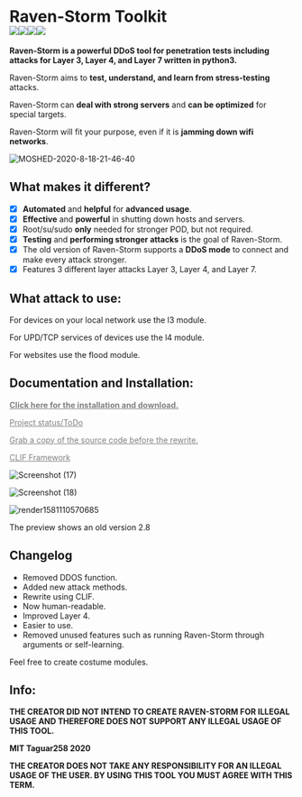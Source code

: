 # Raven-Storm Toolkit<br><img src="https://img.shields.io/badge/Language-Python3-blue"><img src="https://img.shields.io/badge/Status-Beta-orange"><img src="https://img.shields.io/badge/Version-3.1.5-red"><img src="https://img.shields.io/badge/Licence-MIT-yellowgreen"><!-- <a href="https://twitter.com/intent/tweet?text=Raven-Storm%20is%20a%20powerful%20DDoS%20tool%20for%20penetration%20tests%20including%20attacks%20for%20Layer%203,%20Layer%204,%20and%20Layer%207%20written%20in%20python3.&url=https://github.com/Taguar258/Raven-Storm/&via=Taguar258&hashtags=python,ddos,hacking"><img src="https://img.shields.io/twitter/url/http/shields.io.svg?style=social"></a>-->
**Raven-Storm is a powerful DDoS tool for penetration tests including attacks for Layer 3, Layer 4, and Layer 7 written in python3.**

Raven-Storm aims to **test, understand, and learn from stress-testing** attacks.

Raven-Storm can **deal with strong servers** and **can be optimized** for special targets.

Raven-Storm will fit your purpose, even if it is **jamming down wifi networks**.

<!--<img align="center" style="center" src="https://user-images.githubusercontent.com/36562445/56987982-34b0ad00-6b8f-11e9-8c2f-9182a9fcd4f9.gif" />-->
<!--Preview shows an old version 2.8-->
![MOSHED-2020-8-18-21-46-40](https://user-images.githubusercontent.com/36562445/90558504-77d7ca80-e19c-11ea-9dd5-6ba902934866.gif)

## What makes it different?

- [x] **Automated** and **helpful** for **advanced usage**.
- [x] **Effective** and **powerful** in shutting down hosts and servers.
- [x] Root/su/sudo **only** needed for stronger POD, but not required.
- [x] **Testing** and **performing stronger attacks** is the goal of Raven-Storm.
- [x] The old version of Raven-Storm supports a **DDoS mode** to connect and make every attack stronger.
- [x] Features 3 different layer attacks Layer 3, Layer 4, and Layer 7.

## What attack to use:

For devices on your local network use the l3 module.

For UPD/TCP services of devices use the l4 module.

For websites use the flood module.

## Documentation and Installation:

<a style="color: grey" href="https://taguar258.github.io/Raven-Storm/tutorial/installation/"><b>Click here for the installation and download.</b></a>

<a style="color: grey" href="https://github.com/Taguar258/Raven-Storm/projects/1">Project status/ToDo</a>

<a style="color: grey" href="https://github.com/Taguar258/Raven-Storm/releases/tag/2.8.5">Grab a copy of the source code before the rewrite.</a>

<a style="color: grey" href="https://github.com/Taguar258/CLIF/">CLIF Framework</a>

<!--![Screenshot_20190405_181220](https://user-images.githubusercontent.com/36562445/55641522-60c65180-57ce-11e9-8c65-084edc2bfb45.jpg)-->
![Screenshot (17)](https://user-images.githubusercontent.com/36562445/90558752-de5ce880-e19c-11ea-9953-243557a8eab8.png)

![Screenshot (18)](https://user-images.githubusercontent.com/36562445/90558758-e3ba3300-e19c-11ea-8e93-6af6d8076ab3.png)
<!--![Screenshot_20190405_181220](https://user-images.githubusercontent.com/36562445/63696325-bdc4b180-c81a-11e9-89b8-a7ce24df08ca.png)-->

![render1581110570685](https://user-images.githubusercontent.com/36562445/74067207-f9ce8600-49f8-11ea-9d54-97a056169cf7.gif)

The preview shows an old version 2.8

## Changelog
- Removed DDOS function.
- Added new attack methods.
- Rewrite using CLIF.
- Now human-readable.
- Improved Layer 4.
- Easier to use.
- Removed unused features such as running Raven-Storm through arguments or self-learning.

Feel free to create costume modules.

## Info:

__THE CREATOR DID NOT INTEND TO CREATE RAVEN-STORM FOR ILLEGAL USAGE AND THEREFORE DOES NOT SUPPORT ANY ILLEGAL USAGE OF THIS TOOL.__

**MIT Taguar258 2020**

__THE CREATOR DOES NOT TAKE ANY RESPONSIBILITY FOR AN ILLEGAL USAGE OF THE USER. BY USING THIS TOOL YOU MUST AGREE WITH THIS TERM.__
